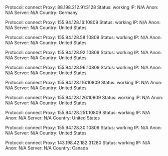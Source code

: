 Protocol: connect
Proxy: 88.198.212.91:3128
Status: working
IP: N/A
Anon: N/A
Server: N/A
Country: Germany

Protocol: connect
Proxy: 155.94.128.16:10809
Status: working
IP: N/A
Anon: N/A
Server: N/A
Country: United States

Protocol: connect
Proxy: 155.94.128.58:10809
Status: working
IP: N/A
Anon: N/A
Server: N/A
Country: United States

Protocol: connect
Proxy: 155.94.128.92:10809
Status: working
IP: N/A
Anon: N/A
Server: N/A
Country: United States

Protocol: connect
Proxy: 155.94.128.96:10809
Status: working
IP: N/A
Anon: N/A
Server: N/A
Country: United States

Protocol: connect
Proxy: 155.94.128.116:10809
Status: working
IP: N/A
Anon: N/A
Server: N/A
Country: United States

Protocol: connect
Proxy: 155.94.128.126:10809
Status: working
IP: N/A
Anon: N/A
Server: N/A
Country: United States

Protocol: connect
Proxy: 155.94.128.251:10809
Status: working
IP: N/A
Anon: N/A
Server: N/A
Country: United States

Protocol: connect
Proxy: 155.94.128.30:10809
Status: working
IP: N/A
Anon: N/A
Server: N/A
Country: United States

Protocol: connect
Proxy: 143.198.42.182:31280
Status: working
IP: N/A
Anon: N/A
Server: N/A
Country: Canada

